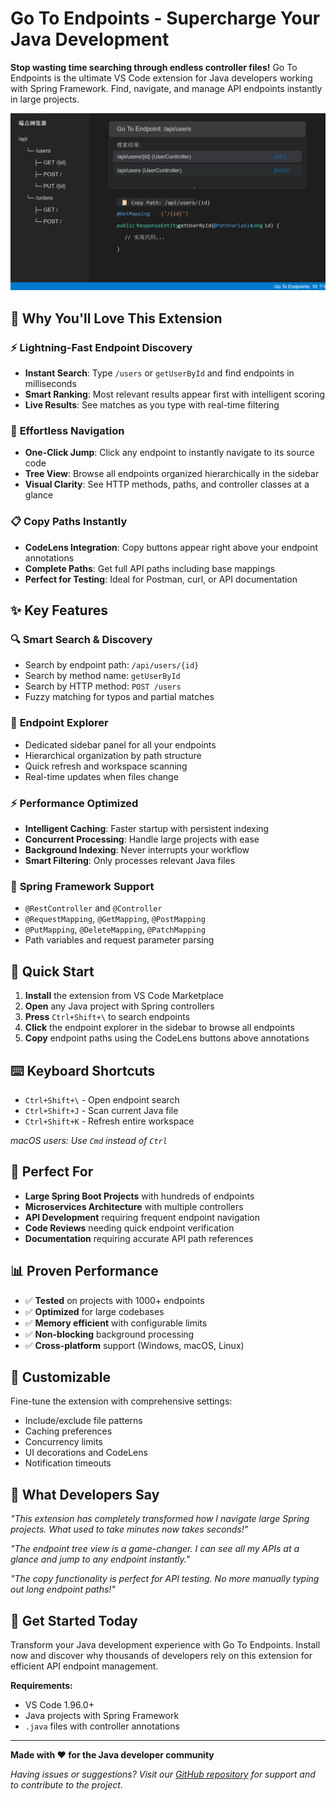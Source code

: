 # Go To Endpoints - Supercharge Your Java Development

**Stop wasting time searching through endless controller files!** Go To Endpoints is the ultimate VS Code extension for Java developers working with Spring Framework. Find, navigate, and manage API endpoints instantly in large projects.

![Extension Preview](https://raw.githubusercontent.com/superjinge/go-to-endpoints/main/resources/preview.png)

## 🚀 Why You'll Love This Extension

### ⚡ **Lightning-Fast Endpoint Discovery**
- **Instant Search**: Type `/users` or `getUserById` and find endpoints in milliseconds
- **Smart Ranking**: Most relevant results appear first with intelligent scoring
- **Live Results**: See matches as you type with real-time filtering

### 🎯 **Effortless Navigation**
- **One-Click Jump**: Click any endpoint to instantly navigate to its source code
- **Tree View**: Browse all endpoints organized hierarchically in the sidebar
- **Visual Clarity**: See HTTP methods, paths, and controller classes at a glance

### 📋 **Copy Paths Instantly**
- **CodeLens Integration**: Copy buttons appear right above your endpoint annotations
- **Complete Paths**: Get full API paths including base mappings
- **Perfect for Testing**: Ideal for Postman, curl, or API documentation

## ✨ Key Features

### 🔍 **Smart Search & Discovery**
- Search by endpoint path: `/api/users/{id}`
- Search by method name: `getUserById`
- Search by HTTP method: `POST /users`
- Fuzzy matching for typos and partial matches

### 🌳 **Endpoint Explorer**
- Dedicated sidebar panel for all your endpoints
- Hierarchical organization by path structure
- Quick refresh and workspace scanning
- Real-time updates when files change

### ⚡ **Performance Optimized**
- **Intelligent Caching**: Faster startup with persistent indexing
- **Concurrent Processing**: Handle large projects with ease
- **Background Indexing**: Never interrupts your workflow
- **Smart Filtering**: Only processes relevant Java files

### 🎯 **Spring Framework Support**
- `@RestController` and `@Controller`
- `@RequestMapping`, `@GetMapping`, `@PostMapping`
- `@PutMapping`, `@DeleteMapping`, `@PatchMapping`
- Path variables and request parameter parsing

## 🚀 Quick Start

1. **Install** the extension from VS Code Marketplace
2. **Open** any Java project with Spring controllers
3. **Press** `Ctrl+Shift+\` to search endpoints
4. **Click** the endpoint explorer in the sidebar to browse all endpoints
5. **Copy** endpoint paths using the CodeLens buttons above annotations

## ⌨️ Keyboard Shortcuts

- `Ctrl+Shift+\` - Open endpoint search
- `Ctrl+Shift+J` - Scan current Java file
- `Ctrl+Shift+K` - Refresh entire workspace

*macOS users: Use `Cmd` instead of `Ctrl`*

## 🔧 Perfect For

- **Large Spring Boot Projects** with hundreds of endpoints
- **Microservices Architecture** with multiple controllers
- **API Development** requiring frequent endpoint navigation
- **Code Reviews** needing quick endpoint verification
- **Documentation** requiring accurate API path references

## 📊 Proven Performance

- ✅ **Tested** on projects with 1000+ endpoints
- ✅ **Optimized** for large codebases
- ✅ **Memory efficient** with configurable limits
- ✅ **Non-blocking** background processing
- ✅ **Cross-platform** support (Windows, macOS, Linux)

## 🎨 Customizable

Fine-tune the extension with comprehensive settings:
- Include/exclude file patterns
- Caching preferences
- Concurrency limits
- UI decorations and CodeLens
- Notification timeouts

## 🌟 What Developers Say

*"This extension has completely transformed how I navigate large Spring projects. What used to take minutes now takes seconds!"*

*"The endpoint tree view is a game-changer. I can see all my APIs at a glance and jump to any endpoint instantly."*

*"The copy functionality is perfect for API testing. No more manually typing out long endpoint paths!"*

## 🚀 Get Started Today

Transform your Java development experience with Go To Endpoints. Install now and discover why thousands of developers rely on this extension for efficient API endpoint management.

**Requirements:**
- VS Code 1.96.0+
- Java projects with Spring Framework
- `.java` files with controller annotations

---

**Made with ❤️ for the Java developer community**

*Having issues or suggestions? Visit our [GitHub repository](https://github.com/superjinge/go-to-endpoints) for support and to contribute to the project.* 